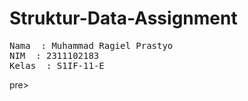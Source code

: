 # Struktur-Data-Assignment

<pre>
Nama  : Muhammad Ragiel Prastyo
NIM  : 2311102183
Kelas  : S1IF-11-E
</pre>pre>
